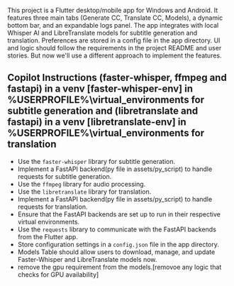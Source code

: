 <!-- Use this file to provide workspace-specific custom instructions to Copilot. For more details, visit https://code.visualstudio.com/docs/copilot/copilot-customization#_use-a-githubcopilotinstructionsmd-file -->

This project is a Flutter desktop/mobile app for Windows and Android. It features three main tabs (Generate CC, Translate CC, Models), a dynamic bottom bar, and an expandable logs panel. The app integrates with local Whisper AI and LibreTranslate models for subtitle generation and translation. Preferences are stored in a config file in the app directory. UI and logic should follow the requirements in the project README and user stories.
But now we'll use a different approach to implement the features.
## Copilot Instructions (faster-whisper, ffmpeg and fastapi) in a venv [faster-whisper-env] in %USERPROFILE%\virtual_environments for subtitle generation and (libretranslate and fastapi) in a venv [libretranslate-env] in %USERPROFILE%\virtual_environments for translation
- Use the `faster-whisper` library for subtitle generation.
- Implement a FastAPI backend(py file in assets/py_script) to handle requests for subtitle generation.
- Use the `ffmpeg` library for audio processing.
- Use the `libretranslate` library for translation.
- Implement a FastAPI backend(py file in assets/py_script) to handle requests for translation.
- Ensure that the FastAPI backends are set up to run in their respective virtual environments.
- Use the `requests` library to communicate with the FastAPI backends from the Flutter app.
- Store configuration settings in a `config.json` file in the app directory.
- Models Table should allow users to download, manage, and update Faster-Whisper and LibreTranslate models now.
- remove the gpu requirement from the models.[removoe any logic that checks for GPU availability]